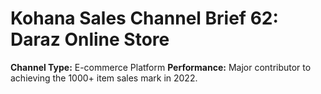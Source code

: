 # Kohana Sales Channel Brief 62: Daraz Online Store
**Channel Type:** E-commerce Platform
**Performance:** Major contributor to achieving the 1000+ item sales mark in 2022.